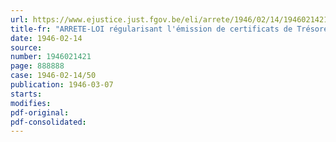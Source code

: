 ```yaml
---
url: https://www.ejustice.just.fgov.be/eli/arrete/1946/02/14/1946021421/justel
title-fr: "ARRETE-LOI régularisant l'émission de certificats de Trésorerie 3,5 p. c. de 1944 à dix ans"
date: 1946-02-14
source:
number: 1946021421
page: 888888
case: 1946-02-14/50
publication: 1946-03-07
starts:
modifies:
pdf-original:
pdf-consolidated:
---
```


